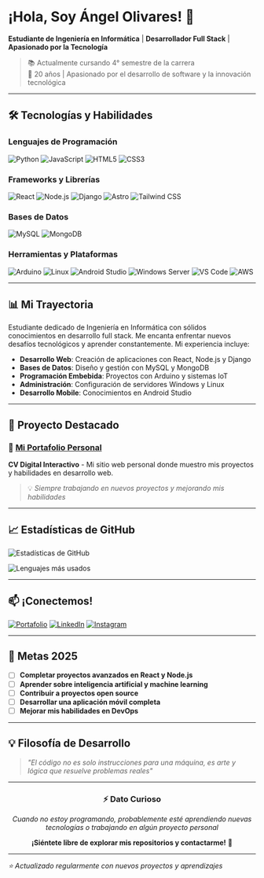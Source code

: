 # ¡Hola, Soy Ángel Olivares! 👋

**Estudiante de Ingeniería en Informática** | **Desarrollador Full Stack** | **Apasionado por la Tecnología**

> 📚 Actualmente cursando 4° semestre de la carrera  
> 🎯 20 años | Apasionado por el desarrollo de software y la innovación tecnológica

---

## 🛠️ Tecnologías y Habilidades

### **Lenguajes de Programación**
![Python](https://img.shields.io/badge/Python-3776AB?style=for-the-badge&logo=python&logoColor=white)
![JavaScript](https://img.shields.io/badge/JavaScript-F7DF1E?style=for-the-badge&logo=javascript&logoColor=black)
![HTML5](https://img.shields.io/badge/HTML5-E34F26?style=for-the-badge&logo=html5&logoColor=white)
![CSS3](https://img.shields.io/badge/CSS3-1572B6?style=for-the-badge&logo=css3&logoColor=white)

### **Frameworks y Librerías**
![React](https://img.shields.io/badge/React-20232A?style=for-the-badge&logo=react&logoColor=61DAFB)
![Node.js](https://img.shields.io/badge/Node.js-339933?style=for-the-badge&logo=nodedotjs&logoColor=white)
![Django](https://img.shields.io/badge/Django-092E20?style=for-the-badge&logo=django&logoColor=white)
![Astro](https://img.shields.io/badge/Astro-FF5D01?style=for-the-badge&logo=astro&logoColor=white)
![Tailwind CSS](https://img.shields.io/badge/Tailwind_CSS-38B2AC?style=for-the-badge&logo=tailwind-css&logoColor=white)

### **Bases de Datos**
![MySQL](https://img.shields.io/badge/MySQL-005C84?style=for-the-badge&logo=mysql&logoColor=white)
![MongoDB](https://img.shields.io/badge/MongoDB-4EA94B?style=for-the-badge&logo=mongodb&logoColor=white)

### **Herramientas y Plataformas**
![Arduino](https://img.shields.io/badge/Arduino-00979D?style=for-the-badge&logo=Arduino&logoColor=white)
![Linux](https://img.shields.io/badge/Linux-FCC624?style=for-the-badge&logo=linux&logoColor=black)
![Android Studio](https://img.shields.io/badge/Android_Studio-3DDC84?style=for-the-badge&logo=android-studio&logoColor=white)
![Windows Server](https://img.shields.io/badge/Windows_Server-0078D6?style=for-the-badge&logo=windows&logoColor=white)
![VS Code](https://img.shields.io/badge/VS_Code-007ACC?style=for-the-badge&logo=visual-studio-code&logoColor=white)
![AWS](https://img.shields.io/badge/AWS-232F3E?style=for-the-badge&logo=amazon-aws&logoColor=white)

---

## 📊 Mi Trayectoria

Estudiante dedicado de Ingeniería en Informática con sólidos conocimientos en desarrollo full stack. Me encanta enfrentar nuevos desafíos tecnológicos y aprender constantemente. Mi experiencia incluye:

- **Desarrollo Web**: Creación de aplicaciones con React, Node.js y Django
- **Bases de Datos**: Diseño y gestión con MySQL y MongoDB
- **Programación Embebida**: Proyectos con Arduino y sistemas IoT
- **Administración**: Configuración de servidores Windows y Linux
- **Desarrollo Mobile**: Conocimientos en Android Studio

---

## 🌟 Proyecto Destacado

### 🎯 [Mi Portafolio Personal](https://info.kalwrd.me/)
**CV Digital Interactivo** - Mi sitio web personal donde muestro mis proyectos y habilidades en desarrollo web.

> 💡 *Siempre trabajando en nuevos proyectos y mejorando mis habilidades*

---

## 📈 Estadísticas de GitHub

![Estadísticas de GitHub](https://github-readme-stats.vercel.app/api?username=AngelOlivares842&show_icons=true&theme=dark)

![Lenguajes más usados](https://github-readme-stats.vercel.app/api/top-langs/?username=AngelOlivares842&layout=compact&theme=dark)

---

## 📫 ¡Conectemos!

[![Portafolio](https://img.shields.io/badge/Portafolio-000000?style=for-the-badge&logo=About.me&logoColor=white)](https://info.kalwrd.me/)
[![LinkedIn](https://img.shields.io/badge/LinkedIn-0077B5?style=for-the-badge&logo=linkedin&logoColor=white)](https://www.linkedin.com/in/angel-andr%C3%A9s-olivares-rosas-391878271/)
[![Instagram](https://img.shields.io/badge/Instagram-E4405F?style=for-the-badge&logo=instagram&logoColor=white)](https://www.instagram.com/un.saco.wea/)

---

## 🎯 Metas 2025

- [ ] **Completar proyectos avanzados en React y Node.js**
- [ ] **Aprender sobre inteligencia artificial y machine learning**
- [ ] **Contribuir a proyectos open source**
- [ ] **Desarrollar una aplicación móvil completa**
- [ ] **Mejorar mis habilidades en DevOps**

---

## 💡 Filosofía de Desarrollo

> *"El código no es solo instrucciones para una máquina, es arte y lógica que resuelve problemas reales"*

---

<div align="center">

### ⚡ Dato Curioso
*Cuando no estoy programando, probablemente esté aprendiendo nuevas tecnologías o trabajando en algún proyecto personal*

**¡Siéntete libre de explorar mis repositorios y contactarme!** 🚀

</div>

---

*⭐ Actualizado regularmente con nuevos proyectos y aprendizajes*
